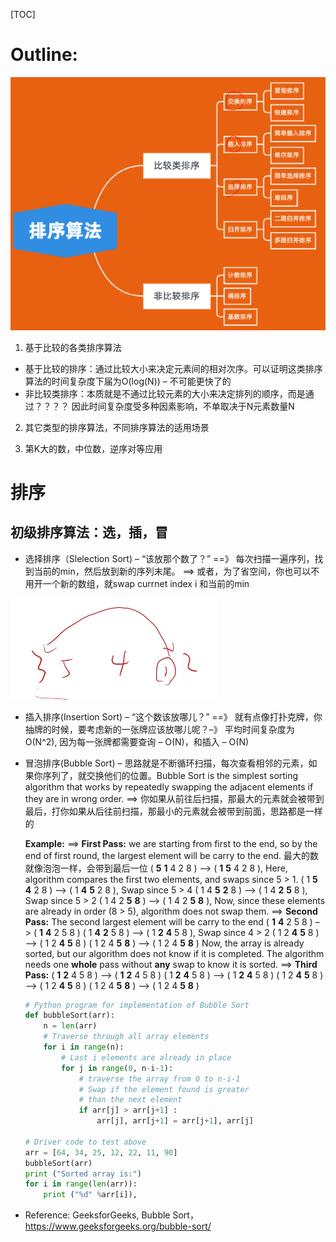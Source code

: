 [TOC]

# Outline:

![image-20210724151916006](img/image-20210724151916006.png)

1. 基于比较的各类排序算法

- 基于比较的排序：通过比较大小来决定元素间的相对次序。可以证明这类排序算法的时间复杂度下届为O(log(N)) – 不可能更快了的
- 非比较类排序：本质就是不通过比较元素的大小来决定排列的顺序，而是通过？？？？ 因此时间复杂度受多种因素影响，不单取决于N元素数量N

2. 其它类型的排序算法，不同排序算法的适用场景



2. 第K大的数，中位数，逆序对等应用



# 排序

## 初级排序算法：选，插，冒

- 选择排序（Slelection Sort) – “该放那个数了？” ==》 每次扫描一遍序列，找到当前的min，然后放到新的序列末尾。 ==> 或者，为了省空间，你也可以不用开一个新的数组，就swap currnet index i 和当前的min

![image-20210724154334542](img/image-20210724154334542.png)

- 插入排序(Insertion Sort) – “这个数该放哪儿？” ==》 就有点像打扑克牌，你抽牌的时候，要考虑新的一张牌应该放哪儿呢？–》 平均时间复杂度为O(N^2), 因为每一张牌都需要查询 – O(N)，和插入 – O(N)

- 冒泡排序(Bubble Sort) – 思路就是不断循环扫描，每次查看相邻的元素，如果你序列了，就交换他们的位置。Bubble Sort is the simplest sorting algorithm that works by repeatedly swapping the adjacent elements if they are in wrong order.  ==> 你如果从前往后扫描，那最大的元素就会被带到最后，打你如果从后往前扫描，那最小的元素就会被带到前面，思路都是一样的

  **Example:** 
  ==> **First Pass:** we are starting from first to the end, so by the end of first round, the largest element will be carry to the end. 最大的数就像泡泡一样，会带到最后一位
  ( **5** **1** 4 2 8 ) –> ( **1** **5** 4 2 8 ), Here, algorithm compares the first two elements, and swaps since 5 > 1. 
  ( 1 **5** **4** 2 8 ) –> ( 1 **4** **5** 2 8 ), Swap since 5 > 4 
  ( 1 4 **5** **2** 8 ) –> ( 1 4 **2** **5** 8 ), Swap since 5 > 2 
  ( 1 4 2 **5** **8** ) –> ( 1 4 2 **5** **8** ), Now, since these elements are already in order (8 > 5), algorithm does not swap them.
  ==> **Second Pass:** The second largest element will be carry to the end
  ( **1** **4** 2 5 8 ) –> ( **1** **4** 2 5 8 ) 
  ( 1 **4** **2** 5 8 ) –> ( 1 **2** **4** 5 8 ), Swap since 4 > 2 
  ( 1 2 **4** **5** 8 ) –> ( 1 2 **4** **5** 8 ) 
  ( 1 2 4 **5** **8** ) –> ( 1 2 4 **5** **8** ) 
  Now, the array is already sorted, but our algorithm does not know if it is completed. The algorithm needs one **whole** pass without **any** swap to know it is sorted.
  ==> **Third Pass:** 
  ( **1** **2** 4 5 8 ) –> ( **1** **2** 4 5 8 ) 
  ( 1 **2** **4** 5 8 ) –> ( 1 **2** **4** 5 8 ) 
  ( 1 2 **4** **5** 8 ) –> ( 1 2 **4** **5** 8 ) 
  ( 1 2 4 **5** **8** ) –> ( 1 2 4 **5** **8** ) 

  ```python
  # Python program for implementation of Bubble Sort
  def bubbleSort(arr):
      n = len(arr)
      # Traverse through all array elements
      for i in range(n):
          # Last i elements are already in place
          for j in range(0, n-i-1):
              # traverse the array from 0 to n-i-1
              # Swap if the element found is greater
              # than the next element
              if arr[j] > arr[j+1] :
                  arr[j], arr[j+1] = arr[j+1], arr[j]
   
  # Driver code to test above
  arr = [64, 34, 25, 12, 22, 11, 90]
  bubbleSort(arr)
  print ("Sorted array is:")
  for i in range(len(arr)):
      print ("%d" %arr[i]),
  ```

- Reference: GeeksforGeeks, Bubble Sort， https://www.geeksforgeeks.org/bubble-sort/

  

